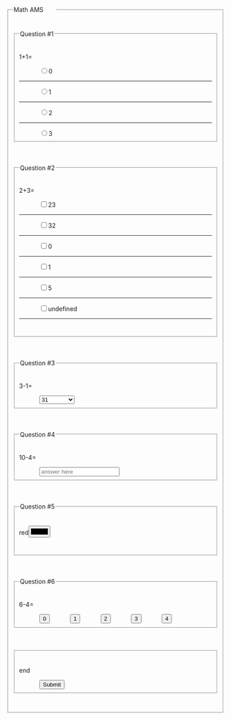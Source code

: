 <!DOCTYPE html><html><head> <title>Untitled Document</title>    <link rel="stylesheet" href="form.css"></head><body> <form name="mathams">     <fieldset>     <legend>Math AMS        </legend>        <div>         <fieldset>            <legend>Question #1</legend>         <p>1+1=</p>            <input type="radio" name="q1" value="0"/>0            <hr/>            <input type="radio" name="q1" value="1"/>1            <hr/>            <input type="radio" name="q1" value="2"/>2            <hr/>            <input type="radio" name="q1" value="3"/>3            </fieldset>         </div>         <div>          <fieldset>            <legend>Question #2</legend>         <p>2+3=</p>            <input type="checkbox" name="q2f" value="23"/>23            <hr/>            <input type="checkbox" name="q2f" value="32"/>32            <hr/>            <input type="checkbox" name="q2f" value="0"/>0            <hr/>            <input type="checkbox" name="q2f" value="1"/>1            <hr/>            <input type="checkbox" name="q2t" value="5"/>5            <hr/>            <input type="checkbox" name="q2f" value="undefined"/>undefined            <hr/>            </fieldset>         </div>         <div>          <fieldset>            <legend>Question #3</legend>         <p>3-1=</p>            <select name="q3">             <option value="31">31</option>                <option value="13">13</option>                <option value="2">2</option>                <option value="undefined">undefined</option>            </select>            </fieldset>         </div>         <div>          <fieldset>            <legend>Question #4</legend>         <p>10-4=</p>            <input type="text" placeholder="answer here" name="q4"/>            </fieldset>         </div>         <div>          <fieldset>             <legend>Question #5</legend>         <p>red<input type="color" name="q5"/></p>            </fieldset>         </div>         <div>          <fieldset>            <legend>Question #6</legend>         <p>6-4=</p>            <input type="button" value="0" onclick="answer0()"/>            <input type="button" value="1" onclick="answer1()"/>            <input type="button" value="2" onclick="answer2()"/>            <input type="button" value="3" onclick="answer3()"/>            <input type="button" value="4" onclick="answer4()"/>            </fieldset>         </div>         <div>          <fieldset>            <p>end</p>            <input type="submit" onclick="answerChecker()"/>            </fieldset>         </div>         </fieldset>     </form>     <script>  function answerChecker() {   if(document.mathams.q1.value==="2") {    alert("Question 1 CORRECT");   } else {    alert("Question 1 WRONG");   }   if(document.mathams.q2t.checked===true) {    alert("Question 2 CORRECT");   } else {    alert("Question 2 WRONG");   }    if(document.mathams.q3.value==="2") {    alert("Queston 3 CORRECT");   } else {    alert("Question 3 WRONG");   }   if(document.mathams.q4.value==="6") {    alert("Question 4 CORRECT");   } else {    alert("Question 4 WRONG");   }   if(document.mathams.q5.value==="#ff0000") {    alert("CORECT color for 5");   } else {    alert("WRONG color for 5");   }  }  function answer0(){    alert("Question 6 WRONG");  }  function answer1(){    alert("Question 6 WRONG");  }  function answer2(){    alert("Question 6 CORRECT");  }  function answer3(){    alert("Question 6 WRONG");  }  function answer4(){    alert("Question 6 WRONG");  }  </script></body></html>
